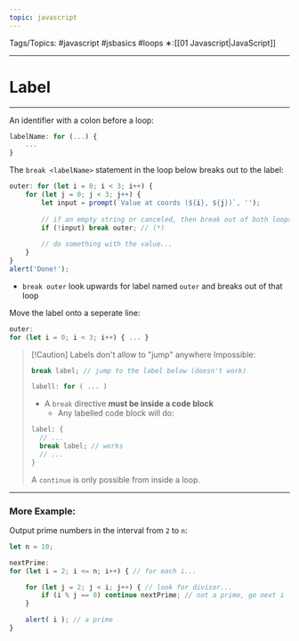 ```yaml
---
topic: javascript
---
```

Tags/Topics: #javascript #jsbasics #loops 
∗:[[01 Javascript|JavaScript]] 

---
# Label

--- 
An identifier with a colon before a loop:
```javascript
labelName: for (...) {
	...
}
```

The `break <labelName>` statement in the loop below breaks out to the label:
```javascript
outer: for (let i = 0; i < 3; i++) {
	for (let j = 0; j < 3; j++) {
		let input = prompt(`Value at coords (${i}, ${j})`, '');
		
		// if an empty string or canceled, then break out of both loops
		if (!input) break outer; // (*)
		
		// do something with the value...
	}
}
alert('Done!');
```
- `break outer` look upwards for label named `outer` and breaks out of that loop

Move the label onto a seperate line:
```javascript
outer:
for (let i = 0; i < 3; i++) { ... }
```

>[!Caution] Labels don't allow to "jump" anywhere
>Impossible:
>```javascript
>break label; // jump to the label below (doesn't work)
>
>labell: for ( ... )
>```
>- A `break` directive __must be inside a code block__
>	- Any labelled code block will do:
>```javascript
>label: {
>	// ...
>	break label; // works
>	// ...
>}
>```
>A `continue` is only possible from inside a loop.



---
### More Example:
Output prime numbers in the interval from `2` to `n`:
```javascript
let n = 10;

nextPrime:
for (let i = 2; i <= n; i++) { // for each i...

	for (let j = 2; j < i; j++) { // look for divisor...
		if (i % j == 0) continue nextPrime; // not a prime, go next i
	}

	alert( i ); // a prime
}
```
 